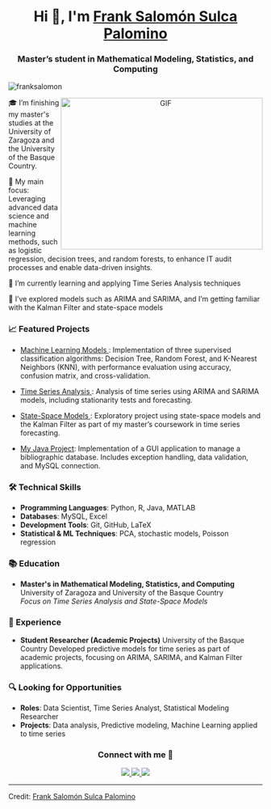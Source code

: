 <h1 align="center">Hi 👋, I'm <a href="https://github.com/franksalomon" target="blank">
Frank Salomón Sulca Palomino</a></h1>
<h3 align="center">Master’s student in Mathematical Modeling, Statistics, and Computing</h3>

<p align="left"> <img src="https://komarev.com/ghpvc/?username=franksalomon&label=Profile%20views&color=0e75b6&style=flat" alt="franksalomon" /> </p>

<a target="_blank" align="center">
  <img align="right" height="300" width="400" alt="GIF" src="https://media.giphy.com/media/SWoSkN6DxTszqIKEqv/giphy.gif">
</a>

🎓 I’m finishing my master's studies at the University of Zaragoza and the University of the Basque Country.

🤖 My main focus: Leveraging advanced data science and machine learning methods, such as logistic regression, decision trees, and random forests, to enhance IT audit processes and enable data-driven insights.

🔬 I’m currently learning and applying Time Series Analysis techniques

🎨 I’ve explored models such as ARIMA and SARIMA, and I’m getting familiar with the Kalman Filter and state-space models

### 📈 Featured Projects
<ul>
  <li>
    <a href="https://franksalomon.github.io/Machine-Learning-Models/" target="_blank">
      Machine Learning Models
    </a>: Implementation of three supervised classification algorithms: Decision Tree, Random Forest, and K-Nearest Neighbors (KNN), with performance evaluation using accuracy, confusion matrix, and cross-validation.
  </li>
</ul>

<ul>
  <li>
    <a href="https://github.com/franksalomon/time-series/blob/main/Series_Temporales_Bloque1.pdf" target="_blank">
      Time Series Analysis
    </a>: Analysis of time series using ARIMA and SARIMA models, including stationarity tests and forecasting.
  </li>
</ul>
<ul>
  <li>
      <a href="https://github.com/franksalomon/Structural-Time-Series-Models/blob/main/MEST_Bloque_2.pdf" target="_blank">
      State-Space Models
    </a>: Exploratory project using state-space models and the Kalman Filter as part of my master’s coursework in time series forecasting.
  </li>
</ul>

- [My Java Project](https://github.com/franksalomon/mi-proyecto-java): Implementation of a GUI application to manage a bibliographic database. Includes exception handling, data validation, and MySQL connection.

### 🛠️ Technical Skills

- **Programming Languages**: Python, R, Java, MATLAB  
- **Databases**: MySQL, Excel  
- **Development Tools**: Git, GitHub, LaTeX  
- **Statistical & ML Techniques**: PCA, stochastic models, Poisson regression























### 📚 Education

- **Master's in Mathematical Modeling, Statistics, and Computing**  
  University of Zaragoza and University of the Basque Country  
  *Focus on Time Series Analysis and State-Space Models*

### 💼 Experience

- **Student Researcher (Academic Projects)**
  University of the Basque Country
  Developed predictive models for time series as part of academic projects, focusing on ARIMA, SARIMA, and Kalman Filter applications.


### 🔍 Looking for Opportunities

- **Roles**: Data Scientist, Time Series Analyst, Statistical Modeling Researcher
- **Projects**: Data analysis, Predictive modeling, Machine Learning applied to time series

<h3 align="center">Connect with me 🤝</h3>

<p align="center">
 <div align="center" class="icons-social">
        <a target="_blank" href="https://www.linkedin.com/in/frank-salom%C3%B3n-8251a51a8/">
            <img src="https://img.icons8.com/doodle/40/000000/linkedin--v2.png">
        </a>
        <a target="_blank" href="https://github.com/franksalomon">
            <img src="https://img.icons8.com/doodle/40/000000/github--v1.png">
        </a>
        <a target="_blank" href="mailto:salomo.ssp.96@gmail.com">
            <img src="https://img.icons8.com/doodle/40/000000/gmail-new.png">
        </a>
</div>
</p>

---

Credit: [Frank Salomón Sulca Palomino](https://github.com/franksalomon)
